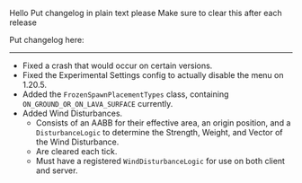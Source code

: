 Hello
Put changelog in plain text please
Make sure to clear this after each release

Put changelog here:

-----------------
- Fixed a crash that would occur on certain versions.
- Fixed the Experimental Settings config to actually disable the menu on 1.20.5.
- Added the `FrozenSpawnPlacementTypes` class, containing `ON_GROUND_OR_ON_LAVA_SURFACE` currently.
- Added Wind Disturbances.
  - Consists of an AABB for their effective area, an origin position, and a `DisturbanceLogic` to determine the Strength, Weight, and Vector of the Wind Disturbance.
  - Are cleared each tick.
  - Must have a registered `WindDisturbanceLogic` for use on both client and server.
